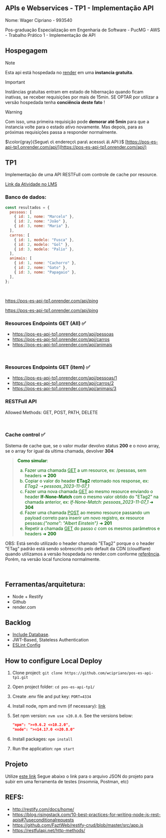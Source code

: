 ## APIs e Webservices - TP1 - Implementação API

Nome: Wager Cipriano - 993540

Pos-graduação Especialização em Engenharia de Software - PucMG - AWS - Trabalho Prático 1 - Implementação de API

## Hospegagem

> [!NOTE]  
> Esta api está hospedada no [render](https://render.com/) em uma <b>instancia gratuita</b>.

> [!IMPORTANT]  
> Instâncias gratuitas entram em estado de hibernação quando ficam inativas, se receber requisições por mais de 15min.
> SE OPTAR por utilizar a versão hospedada tenha **conciência deste fato** !

> [!WARNING]  
> Com isso, uma primeira requisição pode **demorar até 5min** para que a instancia volte para o estado ativo novamente.
> Mas depois, para as próximas requisições passa a responder normalmente.

$\color{gray}{Segue\ o\ endereço\ para\ acesso\ à\ API:}$
[https://pos-es-api-tp1.onrender.com/api/](https://pos-es-api-tp1.onrender.com/api/)

## TP1

Implementação de uma API RESTFull com controle de cache por resource.

[Link da Atividade no LMS](https://pucminas.instructure.com/courses/152486/assignments/801994)

### Banco de dados:

```javascript
const resultados = {
  pessoas: [
    { id: 1, nome: "Marcelo" },
    { id: 2, nome: "João" },
    { id: 3, nome: "Maria" },
  ],
  carros: [
    { id: 1, modelo: "Fusca" },
    { id: 2, modelo: "Gol" },
    { id: 3, modelo: "Palio" },
  ],
  animais: [
    { id: 1, nome: "Cachorro" },
    { id: 2, nome: "Gato" },
    { id: 3, nome: "Papagaio" },
  ],
};
```

</br>

https://pos-es-api-tp1.onrender.com/api/ping

https://pos-es-api-tp1.onrender.com/api/ping

### Resources Endpoints GET (All) ✅

- https://pos-es-api-tp1.onrender.com/api/pessoas
- https://pos-es-api-tp1.onrender.com/api/carros
- https://pos-es-api-tp1.onrender.com/api/animais

</br>

### Resources Endpoints GET (item) ✅

- https://pos-es-api-tp1.onrender.com/api/pessoas/1
- https://pos-es-api-tp1.onrender.com/api/carros/2
- https://pos-es-api-tp1.onrender.com/api/animais/3

### RESTFull API

Allowed Methods: GET, POST, PATH, DELETE

<br/>

### Cache control ✅

Sistema de cache que, se o valor mudar devolvo status **200** e o novo array, se o array for igual da ultima chamada, devolver **304**

  <blockquote style="color:darkgreen">

**Como simular**:

  <ol type="a">
  <li>Fazer uma chamada <u>GET</u> a um resource, ex: /pessoas, sem headers ➜ <b>200</b> </li>
  <li>Copiar o valor do header <b>ETag2</b> retornado nos response, ex: <i>ETag2 ⇢ pessoas_2023-11-07_1</i></li>
  <li>Fazer uma nova chamada <u>GET</u> ao mesmo resource enviando o header <b>If-None-Match</b> com o mesmo valor obtido do "ETag2" na chamada anterior, ex: <i>If-None-Match: pessoas_2023-11-07_1</i> ➜ <b>304</b></li>
  <li>Fazer uma chamada <u>POST</u> ao mesmo resource passando um payload correto para inserir um novo registro, ex resource pessoas:<i>{"nome": "Albert Einstein"}</i>  ➜ <b>201</b></li>
  <li>Repetir a chamada <u>GET</u> do passo <i>c</i> com os mesmos parâmetros e headers ➜ <b>200</b> </li>
  </ol>
  </blockquote>

  OBS: Está sendo utilizado o header chamado "ETag2" porque o o header "ETag" padrão está sendo sobrescrito pelo default da CDN (cloudflare) quando utilizamos a versão hospedada no render.com conforme [referência](https://community.render.com/t/are-etags-overwritten-by-renders-default-cdn/6899). Porém, na versão local funciona normalmente.

</br>

## Ferramentas/arquitetura:

- Node + Restify
- Github
- render.com

## Backlog

- [Include Database](https://www.mongodb.com/nodejs-database).
- JWT-Based, Stateless Authentication
- [ESLint Config](https://eslint.org/docs/latest/use/getting-started)

## How to configure Local Deploy

1. Clone project:
   `git clone https://github.com/wcipriano/pos-es-api-tp1.git`
2. Open project folder:
   `cd pos-es-api-tp1/`
3. Create .env file and put key: `PORT=4334`
4. Install node, npm and nvm (if necessary): [link](https://medium.com/@iam_vinojan/how-to-install-node-js-and-npm-using-node-version-manager-nvm-143165b16ce1)
5. Set npm version: `nvm use v20.8.0`. See the versions below:

   ```json
   "npm": ">=9.6.2 <=10.2.0",
   "node": ">=14.17.0 <=20.8.0"
   ```

6. Install packages: `npm install`
7. Run the application: `npm start`

## Projeto

Utilize [este link](./Insomnia_2023-10-12.json) Segue abaixo o link para o arquivo JSON do projeto para subir em uma ferramenta de testes (insomnia, Postman, etc)

## REFS:

- http://restify.com/docs/home/
- https://blog.risingstack.com/10-best-practices-for-writing-node-js-rest-apis#7useconditionalrequests
- https://github.com/FaztWeb/restify-crud/blob/master/src/app.js
- https://restfulapi.net/http-methods/
